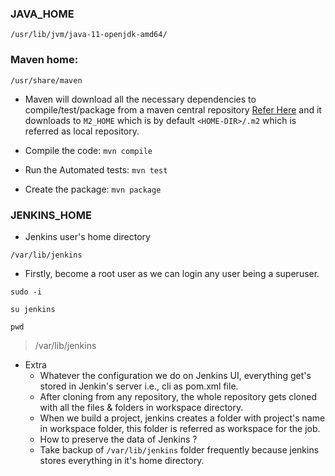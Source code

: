 
### JAVA_HOME
```
/usr/lib/jvm/java-11-openjdk-amd64/
```

### Maven home:
```
/usr/share/maven
```
* Maven will download all the necessary dependencies to compile/test/package from a maven central repository [Refer Here](https://mvnrepository.com/repos/central) 
  and it downloads to `M2_HOME` which is by default `<HOME-DIR>/.m2` which is referred as local repository.

* Compile the code: `mvn compile`
* Run the Automated tests: `mvn test`
* Create the package: `mvn package`

### JENKINS_HOME
* Jenkins user's home directory
```
/var/lib/jenkins
```
* Firstly, become a root user as we can login any user being a superuser.
```
sudo -i
```
```
su jenkins
```
```
pwd
```
>/var/lib/jenkins

* Extra
  * Whatever the configuration we do on Jenkins UI, everything get's stored in Jenkin's server i.e., cli as pom.xml file.
  * After cloning from any repository, the whole repository gets cloned with all the files & folders in workspace directory.
  * When we build a project, jenkins creates a folder with project's name in workspace folder, this folder is referred as workspace for the job.
  * How to preserve the data of Jenkins ?
  * Take backup of `/var/lib/jenkins` folder frequently because jenkins stores everything in it's home directory.









